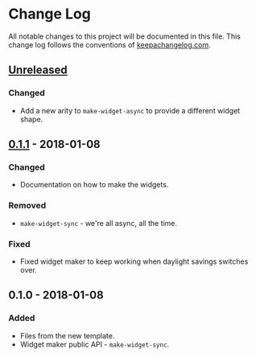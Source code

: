 # Change Log
All notable changes to this project will be documented in this file. This change log follows the conventions of [keepachangelog.com](http://keepachangelog.com/).

## [Unreleased]
### Changed
- Add a new arity to `make-widget-async` to provide a different widget shape.

## [0.1.1] - 2018-01-08
### Changed
- Documentation on how to make the widgets.

### Removed
- `make-widget-sync` - we're all async, all the time.

### Fixed
- Fixed widget maker to keep working when daylight savings switches over.

## 0.1.0 - 2018-01-08
### Added
- Files from the new template.
- Widget maker public API - `make-widget-sync`.

[Unreleased]: https://github.com/your-name/wonderland/compare/0.1.1...HEAD
[0.1.1]: https://github.com/your-name/wonderland/compare/0.1.0...0.1.1

